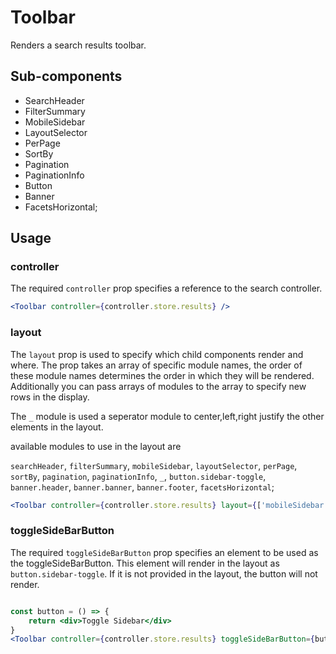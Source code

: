 # Toolbar

Renders a search results toolbar.

## Sub-components

- SearchHeader
- FilterSummary
- MobileSidebar
- LayoutSelector
- PerPage
- SortBy
- Pagination
- PaginationInfo
- Button
- Banner
- FacetsHorizontal;


## Usage

### controller
The required `controller` prop specifies a reference to the search controller.

```jsx
<Toolbar controller={controller.store.results} />
```

### layout
The `layout` prop is used to specify which child components render and where. The prop takes an array of specific module names, the order of these module names determines the order in which they will be rendered. Additionally you can pass arrays of modules to the array to specify new rows in the display.

The `_` module is used a seperator module to center,left,right justify the other elements in the layout.

available modules to use in the layout are 

`searchHeader`, `filterSummary`, `mobileSidebar`, `layoutSelector`, `perPage`, `sortBy`, `pagination`, `paginationInfo`, `_`, `button.sidebar-toggle`, `banner.header`, `banner.banner`, `banner.footer`, `facetsHorizontal`;


```jsx
<Toolbar controller={controller.store.results} layout={['mobileSidebar', 'filterSummary', 'paginationInfo', 'sortBy', 'perPage', 'pagination']}/>
```

### toggleSideBarButton
The required `toggleSideBarButton` prop specifies an element to be used as the toggleSideBarButton. This element will render in the layout as `button.sidebar-toggle`. If it is not provided in the layout, the button will not render.

```jsx

const button = () => {
    return <div>Toggle Sidebar</div>
}
<Toolbar controller={controller.store.results} toggleSideBarButton={button} layout={[`button.sidebar-toggle`]}/>
```



